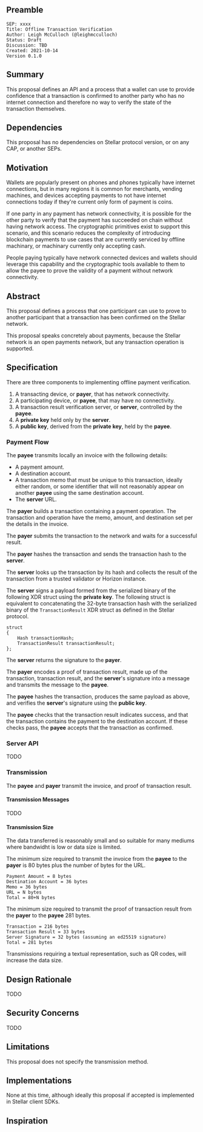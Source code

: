 ## Preamble

```
SEP: xxxx
Title: Offline Transaction Verification
Author: Leigh McCulloch (@leighmcculloch)
Status: Draft
Discussion: TBD
Created: 2021-10-14
Version 0.1.0
```

## Summary

This proposal defines an API and a process that a wallet can use to provide
confidence that a transaction is confirmed to another party who has no
internet connection and therefore no way to verify the state of the
transaction themselves.

## Dependencies

This proposal has no dependencies on Stellar protocol version, or on any
CAP, or another SEPs.

## Motivation

Wallets are popularly present on phones and phones typically have internet
connections, but in many regions it is common for merchants, vending
machines, and devices accepting payments to not have internet connections
today if they're current only form of payment is coins.

If one party in any payment has network connectivity, it is possible for
the other party to verify that the payment has succeeded on chain without
having network access. The cryptographic primitives exist to support this
scenario, and this scenario reduces the complexity of introducing
blockchain payments to use cases that are currently serviced by offline
machinary, or machinary currently only accepting cash.

People paying typically have network connected devices and wallets should
leverage this capability and the cryptographic tools available to them to
allow the payee to prove the validity of a payment without network
connectivity.

## Abstract

This proposal defines a process that one participant can use to prove to
another participant that a transaction has been confirmed on the Stellar
network.

This proposal speaks concretely about payments, because the Stellar
network is an open payments network, but any transaction operation is
supported.

## Specification

There are three components to implementing offline payment verification.

1. A transacting device, or **payer**, that has network connectivity.
2. A participating device, or **payee**, that may have no connectivity.
3. A transaction result verification server, or **server**, controlled by the **payee**.
4. A **private key** held only by the **server**.
5. A **public key**, derived from the **private key**, held by the **payee**.

### Payment Flow

The **payee** transmits locally an invoice with the following details:
- A payment amount.
- A destination account.
- A transaction memo that must be unique to this transaction, ideally either random, or some identifier that will not reasonably appear on another **payee** using the same destination account.
- The **server** URL.

The **payer** builds a transaction containing a payment operation. The transaction and operation have the memo, amount, and destination set per the details in the invoice.

The **payer** submits the transaction to the network and waits for a successful result.

The **payer** hashes the transaction and sends the transaction hash to the **server**.

The **server** looks up the transaction by its hash and collects the result of the transaction from a trusted validator or Horizon instance.

The **server** signs a payload formed from the serialized binary of the following XDR struct using the **private key**. The following struct is equivalent to concatenating the 32-byte transaction hash with the serialized binary of the `TransactionResult` XDR struct as defined in the Stellar protocol.

```xdr
struct
{
    Hash transactionHash;
    TransactionResult transactionResult;
};
```

The **server** returns the signature to the **payer**.

The **payer** encodes a proof of transaction result, made up of the transaction, transaction result, and the **server**'s signature into a message and transmits the message to the **payee**.

The **payee** hashes the transaction, produces the same payload as above, and verifies the **server**'s signature using the **public key**.

The **payee** checks that the transaction result indicates success, and that the transaction contains the payment to the destination account. If these checks pass, the **payee** accepts that the transaction as confirmed.

### Server API

TODO

### Transmission

The **payee** and **payer** transmit the invoice, and proof of transaction result.

#### Transmission Messages

TODO

#### Transmission Size

The data transferred is reasonably small and so suitable for many mediums where bandwidht is low or data size is limited.

The minimum size required to transmit the invoice from the **payee** to the **payer** is 80 bytes plus the number of bytes for the URL.

```
Payment Amount = 8 bytes
Destination Account = 36 bytes
Memo = 36 bytes
URL = N bytes
Total = 80+N bytes
```

The minimum size required to transmit the proof of transaction result from the **payer** to the **payee** 281 bytes.

```
Transaction = 216 bytes
Transaction Result = 33 bytes
Server Signature = 32 bytes (assuming an ed25519 signature)
Total = 281 bytes
```

Transmissions requiring a textual representation, such as QR codes, will increase the data size.

## Design Rationale

TODO

## Security Concerns

TODO

## Limitations

This proposal does not specify the transmission method.

## Implementations

None at this time, although ideally this proposal if accepted is implemented in
Stellar client SDKs.

## Inspiration




[SEP-1]: https://github.com/stellar/stellar-protocol/blob/master/ecosystem/sep-0001.md
[`CURRENCIES`]: https://github.com/stellar/stellar-protocol/blob/master/ecosystem/sep-0001.md#currency-documentation
[SEP-1 stellar.toml]: https://github.com/stellar/stellar-protocol/blob/master/ecosystem/sep-0001.md
[SEP-2 Federation protocol]: https://github.com/stellar/stellar-protocol/blob/master/ecosystem/sep-0002.md
[SEP-11 Txrep]: https://github.com/stellar/stellar-protocol/blob/master/ecosystem/sep-0011.md
